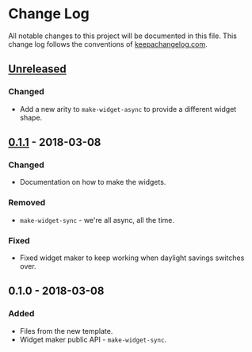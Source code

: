 # Change Log
All notable changes to this project will be documented in this file. This change log follows the conventions of [keepachangelog.com](http://keepachangelog.com/).

## [Unreleased]
### Changed
- Add a new arity to `make-widget-async` to provide a different widget shape.

## [0.1.1] - 2018-03-08
### Changed
- Documentation on how to make the widgets.

### Removed
- `make-widget-sync` - we're all async, all the time.

### Fixed
- Fixed widget maker to keep working when daylight savings switches over.

## 0.1.0 - 2018-03-08
### Added
- Files from the new template.
- Widget maker public API - `make-widget-sync`.

[Unreleased]: https://github.com/your-name/wc-rum-lib/compare/0.1.1...HEAD
[0.1.1]: https://github.com/your-name/wc-rum-lib/compare/0.1.0...0.1.1
